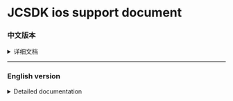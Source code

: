   
[iOS14 support]: https://github.com/Romambo/JCSDK_DocumentFile/blob/main/iOS14_support.md 
[JCSDK]: https://github.com/Romambo/JCSDK  
[DataCollenction_SDK]: https://github.com/Romambo/DataCollection_SDK  
[ADThirdParty_SDK]: https://github.com/Romambo/ADThirdParty_SDK  
[图片1]: https://github.com/Romambo/JCSDK_DocumentFile/raw/main/imageFile/ios_image1.png
[图片2]:https://github.com/Romambo/JCSDK_DocumentFile/raw/main/imageFile/ios_image2.png

# JCSDK ios support document

### 中文版本

<details>
<summary>详细文档</summary>
 
- **SDK简介：**  
 JCSDK是MS公司提供的一套广告类型的SDK，内部集成了各大广告商的广告SDK和相关数据统计SDK，便于平台之间对应用内广告的联合运营和数据分析。  
   1. 支持广告类型：  
      开屏广告、banner广告、激励视频广告、插屏广告、native广告  
   2. 版本记录：  
   
      <details>
      <summary>1.0.0</summary>

      支持开发者工具: Xcode 11  
      系统版本:iOS 9.0
      </details>

      <details>
      <summary>2.0.0</summary>

      支持开发者工具: Xcode 12  
      系统版本:iOS 9.0

      **更新内容**  
      >1.新增了流量组和连续展示功能逻辑、升级内部广告接口 V4 -> V5  
      >2.新增 "kochava" and "tenjin" 数据统计平台  
      >3.修改了unity使用者需要接入的OC初始化接口. 详情见: JC_unityAdApi.h
      ```
      旧代码
      //-(void)initJCSDKWithLog:(BOOL)isOpenLog isFirstShowSplash:(BOOL)isShow splashClose:(unityBlock)block;
      新代码
      -(void)initJCSDKWithUnityShow:(unityBlock)block;
      ```

      >4.修改了iOS日志打印接口。新增日志等级功能，详情见: JCAdCallBackHeader.h  
      ```
      旧代码
      //+(void)setOpenPlatformLog:(BOOL)openPlatformLog;
      新代码
      +(void)setTheLogLevel:(MSLogLevelStatus)logLevel;

      ```

      >5.修改了JCiOSConfig.plist文件, 新增字段:   
         "KochavaAppID":    kochava 初始化参数   
         "TenJinAppID":     TenJin 初始化参数   
         "ShowSplashFirst": 应用首次打开是否展示开屏广告. 
         "LogLevel":日志等级 1、关闭. 2、打开JC日志. 3、打开JC+广告日志. 4、打开JC+广告+数据日志. 默认值:1  

      **项目配置：**  
      * 添加系统库:  
         > AppTrackingTransparency.framework  
      * 添加第三方库和文件:
         > KochavaCore.framework               (Embed & Sign)  
         > KochavaTracker.framework            (Embed & Sign)  
         > KochavaAdNetwork.framework          (Embed & Sign)  
         > libTenjinSDK.a  
         > TenjinSDK.h 
      </details>  
 
- **SDK接入配置:**  

   <details>
   <summary>content</summary>

   1. SDK库和所需支持库：  
      [JCSDK]  
      [DataCollenction_SDK]  
      [ADThirdParty_SDK]  
   
   2. info.pist 配置：
       ```
       支持http网络配置
       <key>NSAppTransportSecurity</key>
       <dict>
       <key>NSAllowsArbitraryLoads</key>
       <true/>
       </dict>

       Google相关参数配置
       <key>GADApplicationIdentifier</key>
       <string>ca-app-pub-9488501426181082/7319780494</string>
       <key>GADIsAdManagerApp</key>
       <true/>
       
       获取地理位置权限
       <key>NSLocationWhenInUseUsageDescription</key>
       <string>The app needs to get your location</string>
       
       获取IDFA权限，iOS14支持
       <key>NSUserTrackingUsageDescription</key> 
       <string>This identifier will be used to deliver personalized ads to you.</string>
       ```
   3. build setting 配置：  
      bitcode 设置为NO  
      other Linker Flags 设置 -ObjC  
   
   4. iOS14 支持：  
      详情见 [iOS14 support] 说明文档.  
   
   5. 导入系统支持库：  
      Accelerate.framework  
      AdSupport.framework  
      AVFoundation.framework  
      CoreGraphics.framework  
      CoreLocation.framework  
      CoreMedia.framework  
      CoreMotion.framework  
      CoreTelephony.framework  
      iAd.framework  
      MessageUI.framework  
      SafariServices.framework  
      Security.framework  
      SystemConfiguration.framework  
      UIKit.framework  
      VideoToolbox.framework  
      WebKit.framework  
      AppTrackingTransparency.framework  
      libbz2.tbd  
      libc++.tbd  
      libresolv.9.tbd  
      libsqlite3.tbd  
      libxml2.tbd  
      libz.tbd  
   
   6. JCiOSConfig.plist 参数说明：  
      V1.0.0 提供  

      | Item      | Value |
      | --------- | -----:|
      | appid  | JCSDK初始化所需的appid |
      | channelid  | JCSDK初始化所需的channelid |
      | ReYunAppID  | 热云初始化appid |
      | ReYunChannelID  | 热云初始化channleid |   
      | UmengAppID  | Umeng初始化appid |
      | ShuShuAppID  | 数数平台初始化appid |
      | TalkingDataAppID  | TalkingData平台初始化appid |   

      V2.0.0 新增  

      | Item      | Value |
      | --------- | -----:|
      | KochavaAppID  | kochava初始化所需的appid |
      | TenJinAppID  | tenjin初始化所需的appid |
      | ShowSplashFirst  | 首次打开应用是否展示开屏广告，bool类型 YES/NO |
      | LogLevel  | 日志等级：字符串1、关闭。2、开JC日志。3、开JC+ad日志。4、开JC+ad+data 日志 |
   </details>
   
- **SDK相关Api:**
   <details>
   <summary>content</summary>

   如果文档内API和framework内API有冲突，请以framework内API为准。
   1. 头文件：
      #import <JCSDK/JCSDK.h>  
   
   2. 初始化SDK：  
       ```
       //appid 和 channelid如果在JCiOSConfig.plist配置 ，可传空。 
       //isOpenInBody 是否开启体内配置，旧接口参数，2.0.0之后都需传入YES，否则没有广告位
       +(void)jcSDKInitConfigWithAppId:(NSString*)appId channelId:(NSString*)channelId isOpenInBody:(BOOL)isOpenInBody block:(void(^)(BOOL isOk))block;
       ```
   
   3. splash广告api：    
       ```
       //开屏请在window加载之后被调用
       [JC_iOSAdApi loadSplashView];
       ```
   
   4. banner广告api：  
       ```
       //推荐：先调用load进行广告位“预热” ，展示之前判断isReady是否为YES ，请自行设计调用场景，api最好不要连续，以免未及时load到数据
       [JC_iOSAdApi loadBannerConfig];

       BOOL isReady = [JC_iOSAdApi bannerIsReady]
       //con传入当前控制器即可
       [JC_iOSAdApi showBannerViewWithCon:con];
       ```
   
   5. Intersitial 广告 api：  
       ```
       ///推荐调用顺序 load - isReady - show - isReady - show（sdk内部采用了自动加载插屏资源功能，外部使用只需要调用一次load接口）
       [JC_iOSAdApi loadIntersitialConfig];

       BOOL isReady = [JC_iOSAdApi intersitialIsReady]

       [JC_iOSAdApi showIntersitialView];
       ```
   
   6. RewardView广告api：  
       ```
       //推荐调用顺序 load - isReady - show - isReady - show（sdk内部采用了自动加载激励视频资源功能，外部使用只需要调用一次load接口）
       [JC_iOSAdApi loadRewardConfig];
       BOOL isReady = [JC_iOSAdApi rewardVIsReady]
       [JC_iOSAdApi showRewardView];
       ```
   
   7. native 广告 api：  
       ```
       //native没有缓存池，每次使用调用load ，判断isReady后再展示。show方法有返回值，返回根据config生成的广告view 
       //JCNativeConfig 是native展示广告位的配置类，请配置完整，否则可能导致加载视图异常，请将返回的view加载到需要显示的视图上

       [JC_iOSAdApi loadNativeConfigSize:CGSizeMake(CGRectGetWidth(self.view.bounds), 350)]; //size：请和展示的原生view大小相同，避免加载不全

       BOOL isReady = [JC_iOSAdApi nativeIsReady]

       JCNativeConfig *config = [[JCNativeConfig alloc]init];
       config.ADFrame = CGRectMake(.0f, 200.0f, CGRectGetWidth(self.view.bounds), 350.0f);
       config.mediaViewFrame = CGRectMake(0, 120.0f, CGRectGetWidth(self.view.bounds), 350.0f - 120.0f);
       config.renderingViewClass = [[[CustomView alloc]init] class];
       config.rootViewController = self;
       UIView *adview = [JC_iOSAdApi showNativeConfigWithConfig:config];
       // 添加adview到视图上
       ```
   
   8. 广告回调 api：  
       ```
       //以下是splash广告的回调api使用示例，其他广告回调请自行使用.回调监听的key ，相关状态类型、回调参数说明请查看JCAdCallBackHeader.h类，请选择所需要的回调状态和参数进行监听和使用
       [[NSNotificationCenter defaultCenter]addObserver:self selector:@selector(msAdLoadCallBack:) name:MSSplashADKey object:nil];

       -(void)msAdLoadCallBack:(NSNotification*)noti{
           NSLog(@"%@",noti.userInfo);
           NSInteger code = [noti.userInfo[@"status"] integerValue];
           switch (code) {
               case MSAd_splashDidShow:
               {
                   NSLog(@"MSAd_splashDidShow");
               }
                   break;

               default:
                   break;
           }
       }
       ```
   
   9. 关于欧盟地区展示GDPR： 
       ```
       /// Determine if it is EU territory API
       /// @param block callback isEU? YES / NO
       +(void)getLocationIsEU:(void(^)(BOOL isEU))block;

       /// the GDPR interface API
       /// @param dismissblock close Interface callback
       /// @param failBlock show Fail callback
       +(void)jcSDKShowGDPRWithDismissblock:(void(^)(void))dismissblock loadFailblock:(void(^)(NSError *error))failBlock;
       ```
    10. Umeng 和 talkingData 数据上报：（如果你的项目中使用了umeng或者talkingdata，可以删除掉，采用sdk内部提供的umeng数据上报相关接口）  
         ```
         /// jsonStr Please convert the key-value to json.
         +(void)sendEvent:(NSString*)event detailedJsonString:(NSString*)jsonStr;
         ```
   </details>


- **常见报错处理:**
 
  <details>
  <summary>content</summary>

  1. 如果使用了快手SDK，在打包上传AppStore的时候，苹果不支持模拟器相关支持二进制，可以加入以下脚本，来删除模拟器相关二进制内容。  
  
        `APP_PATH="${TARGET_BUILD_DIR}/${WRAPPER_NAME}"`  
        `find "$APP_PATH" -name '*.framework' -type d | while read -r FRAMEWORK`  
        `do`  
        ` FRAMEWORK_EXECUTABLE_NAME=$(defaults read "$FRAMEWORK/Info.plist" CFBundleExecutable)`  
        ` FRAMEWORK_EXECUTABLE_PATH="$FRAMEWORK/$FRAMEWORK_EXECUTABLE_NAME"`  
        ` echo "Executable is $FRAMEWORK_EXECUTABLE_PATH"`  
        ` EXTRACTED_ARCHS=()`  
        ` for ARCH in $ARCHS`  
        ` do`  
        `     echo "Extracting $ARCH from $FRAMEWORK_EXECUTABLE_NAME"`  
        `     lipo -extract "$ARCH" "$FRAMEWORK_EXECUTABLE_PATH" -o "$FRAMEWORK_EXECUTABLE_PATH-$ARCH"`  
        `     EXTRACTED_ARCHS+=("$FRAMEWORK_EXECUTABLE_PATH-$ARCH")`  
        ` done`  
        ` echo "Merging extracted architectures: ${ARCHS}"`  
        ` lipo -o "$FRAMEWORK_EXECUTABLE_PATH-merged" -create "${EXTRACTED_ARCHS[@]}"`  
        ` rm "${EXTRACTED_ARCHS[@]}"`  
        ` echo "Replacing original executable with thinned version"`  
        ` rm "$FRAMEWORK_EXECUTABLE_PATH"`  
        ` mv "$FRAMEWORK_EXECUTABLE_PATH-merged" "$FRAMEWORK_EXECUTABLE_PATH"`  
        ` done`  
  
  ![图片2]

  </details>

  
  

</details>
 
 ----
 
 ### English version
 
<details>
<summary>Detailed documentation</summary>
 
- **SDK Introduction：**  
 JCSDK is a set of advertising SDK provided by MS. It integrates the advertising SDKs of major advertisers and related data statistics SDKs to facilitate the joint operation and data analysis of in-app advertising between platforms.  
   1. Support ad types：  
        splash ads、banner ads、rewardVideo ads、inter ads、native ads  
   2. Version record：  
        <details>
        <summary>1.0.0</summary>

        support development tools: Xcode 11  
        system version:iOS 9.0
        </details>

        <details>
        <summary>2.0.0</summary>

        support development tools: Xcode 12  
        system version:iOS 9.0

        **update content**  
        >1.Added internal logic waterfall and continuous display  
        >2.Added "kochava" and "tenjin" statistics  
        >3.Change the SDK initialization interface used by Unity. see: JC_unityAdApi.h
        ```
        old code
        //-(void)initJCSDKWithLog:(BOOL)isOpenLog isFirstShowSplash:(BOOL)isShow splashClose:(unityBlock)block;
        new code
        -(void)initJCSDKWithUnityShow:(unityBlock)block;
        ```

        >4.Change the log log interface, increase the log level.  see: JCAdCallBackHeader.h  
        ```
        old code
        //+(void)setOpenPlatformLog:(BOOL)openPlatformLog;
        new code
        +(void)setTheLogLevel:(MSLogLevelStatus)logLevel;
        ```

        >5.Change JCiOSConfig.plist, add:   
           "KochavaAppID":    kochava initialization parameters   
           "TenJinAppID":     TenJin initialization parameters   
           "ShowSplashFirst": Whether to display splash when the app is first opened. 
           "LogLevel":loglevel 1、closeAll. 2、open JC_log. 3、open JC+AD log. 4、open JC+AD+Data log. Defaults:1  

        **Project configuration：**  
        * add System library:  
           > AppTrackingTransparency.framework  
        * add Third party library and file:
           > KochavaCore.framework               (Embed & Sign)  
           > KochavaTracker.framework            (Embed & Sign)  
           > KochavaAdNetwork.framework          (Embed & Sign)  
           > libTenjinSDK.a  
           > TenjinSDK.h 
        </details> 
 
- **SDK Access configuration:**  

   <details>
   <summary>content</summary>

   1. SDK library and required support library：  
        [JCSDK]  
        [DataCollenction_SDK]  
        [ADThirdParty_SDK]  
   
   2. info.pist configuration：
       ```
       Support http network configuration
       <key>NSAppTransportSecurity</key>
       <dict>
       <key>NSAllowsArbitraryLoads</key>
       <true/>
       </dict>

       Google configuration
       <key>GADApplicationIdentifier</key>
       <string>ca-app-pub-9488501426181082/7319780494</string>
       <key>GADIsAdManagerApp</key>
       <true/>
       
       Get location permission configuration
       <key>NSLocationWhenInUseUsageDescription</key>
       <string>The app needs to get your location</string>
       
       Get IDFA permissions ，iOS14support
       <key>NSUserTrackingUsageDescription</key> 
       <string>This identifier will be used to deliver personalized ads to you.</string>
       ```
   3. build setting configuration：  
        "bitcode" set "NO"  
        "other Linker Flags" set "-ObjC"  
   
   4. iOS14 support：  
        see [iOS14 support] document.  
   
   5. Import system support library：  
   
        Accelerate.framework  
        AdSupport.framework  
        AVFoundation.framework  
        CoreGraphics.framework  
        CoreLocation.framework  
        CoreMedia.framework  
        CoreMotion.framework  
        CoreTelephony.framework  
        iAd.framework  
        MessageUI.framework  
        SafariServices.framework  
        Security.framework  
        SystemConfiguration.framework  
        UIKit.framework  
        VideoToolbox.framework  
        WebKit.framework  
        AppTrackingTransparency.framework  
        libbz2.tbd  
        libc++.tbd  
        libresolv.9.tbd  
        libsqlite3.tbd  
        libxml2.tbd  
        libz.tbd  
   
   6. JCiOSConfig.plist Parameter Description：  
        V1.0.0 add  

        | Item      | Value |
        | --------- | -----:|
        | appid  | Appid required for JCSDK initialization |
        | channelid  | ChannelId required for JCSDK initialization |
        | ReYunAppID  | Appid required for reyun initialization |
        | ReYunChannelID  | channelId required for reyun initialization |   
        | UmengAppID  | Appid required for UMeng initialization |
        | ShuShuAppID  | Appid required for 数数 initialization |
        | TalkingDataAppID  | Appid required for TalkingData initialization |   

        V2.0.0 add  

        | Item      | Value |
        | --------- | -----:|
        | KochavaAppID  | Appid required for Kochava initialization |
        | TenJinAppID  | Appid required for tenjin initialization |
        | ShowSplashFirst  | Whether to display an open-screen ad when opening the app for the first time，bool type: YES/NO |
        | LogLevel  | Log level: string type. 1. Close. 2. Open JC log. 3. Open JC+ad log. 4. Open JC+ad+data log |
   </details>
   
- **SDK Api:**
   <details>
   <summary>content</summary>

   If there is a conflict between the API in the document and the API in the framework, please refer to the API in the framework.  
   
   1. header：
        #import <JCSDK/JCSDK.h>  
   
   2. init SDK：  
       ```
       //If appid and channelid are configured in JCiOSConfig.plist, they can be passed empty. 
       //isOpenInBody: Whether to open the body configuration (old interface parameters). After 2.0.0, YES must be passed in, otherwise there will be no advertising space
       +(void)jcSDKInitConfigWithAppId:(NSString*)appId channelId:(NSString*)channelId isOpenInBody:(BOOL)isOpenInBody block:(void(^)(BOOL isOk))block;
       ```
   
   3. splash api：    
       ```
       //Open the screen, splash be called after the window is loaded
       [JC_iOSAdApi loadSplashView];
       ```
   
   4. banner api：  
       ```
       //Recommendation: First call load to "warm up" the ad space, and judge whether isReady is YES before displaying. Please design the calling scene by yourself. The api is best not to be continuous, so as not to load the data in time
       [JC_iOSAdApi loadBannerConfig];

       BOOL isReady = [JC_iOSAdApi bannerIsReady]
       //con Just pass in the current controller
       [JC_iOSAdApi showBannerViewWithCon:con];
       ```
   
   5. Intersitial api：  
       ```
       ///Recommended calling sequence load-isReady-show-isReady-show (The automatic loading of interstitial resources is used inside the SDK, and the load interface only needs to be called once for external use)
       [JC_iOSAdApi loadIntersitialConfig];

       BOOL isReady = [JC_iOSAdApi intersitialIsReady]

       [JC_iOSAdApi showIntersitialView];
       ```
   
   6. RewardView api：  
       ```
       //Recommended calling sequence load-isReady-show-isReady-show (The function of automatically loading incentive video resources is used inside the SDK, and the load interface only needs to be called once for external use)
       [JC_iOSAdApi loadRewardConfig];
       BOOL isReady = [JC_iOSAdApi rewardVIsReady]
       [JC_iOSAdApi showRewardView];
       ```
   
   7. native api：  
       ```
       //Native does not have a buffer pool. Call load every time you use it, and then display it after judging isReady. The show method has a return value, which returns the ad view generated according to config 
       //JCNativeConfig is the configuration class of native display ad slots. Please configure it completely, otherwise it may cause abnormal loading of the view. Please load the returned view to the view that needs to be displayed

       //size：Please be the same size as the displayed native view to avoid incomplete loading
       [JC_iOSAdApi loadNativeConfigSize:CGSizeMake(CGRectGetWidth(self.view.bounds), 350)]; 

       BOOL isReady = [JC_iOSAdApi nativeIsReady]

       JCNativeConfig *config = [[JCNativeConfig alloc]init];
       config.ADFrame = CGRectMake(.0f, 200.0f, CGRectGetWidth(self.view.bounds), 350.0f);
       config.mediaViewFrame = CGRectMake(0, 120.0f, CGRectGetWidth(self.view.bounds), 350.0f - 120.0f);
       config.renderingViewClass = [[[CustomView alloc]init] class];
       config.rootViewController = self;
       UIView *adview = [JC_iOSAdApi showNativeConfigWithConfig:config];
       // add adview to superView
       ```
   
   8. ad callbcak api：  
       ```
       //The following is an example of using the callback api of the splash advertisement. For other advertisement callbacks, please use it yourself. The key for callback monitoring. Please refer to the "JCAdCallBackHeader.h" class for related status types and callback parameter descriptions. Please select the required callback status and parameters for monitoring and use

       [[NSNotificationCenter defaultCenter]addObserver:self selector:@selector(msAdLoadCallBack:) name:MSSplashADKey object:nil];

       -(void)msAdLoadCallBack:(NSNotification*)noti{
           NSLog(@"%@",noti.userInfo);
           NSInteger code = [noti.userInfo[@"status"] integerValue];
           switch (code) {
               case MSAd_splashDidShow:
               {
                   NSLog(@"MSAd_splashDidShow");
               }
                   break;

               default:
                   break;
           }
       }
       ```
   
   9. about GDPR： 
       ```
       /// Determine if it is EU territory API
       /// @param block callback isEU? YES / NO
       +(void)getLocationIsEU:(void(^)(BOOL isEU))block;

       /// the GDPR interface API
       /// @param dismissblock close Interface callback
       /// @param failBlock show Fail callback
       +(void)jcSDKShowGDPRWithDismissblock:(void(^)(void))dismissblock loadFailblock:(void(^)(NSError *error))failBlock;
       ```
    10. Umeng And talkingData send Message：(If you use umeng or talkingdata in your project, you can delete it and use the umeng data reporting interface provided by the sdk)  
         ```
         /// jsonStr Please convert the key-value to json.
         +(void)sendEvent:(NSString*)event detailedJsonString:(NSString*)jsonStr;
         ```
   </details>


- **Common error handling:**
 
  <details>
  <summary>content</summary>

  1. If you use KSAdSDK, when you package and upload AppStore, Apple does not support the emulator-related support binary, you can add the following script to delete the emulator-related binary content.  
  
        `APP_PATH="${TARGET_BUILD_DIR}/${WRAPPER_NAME}"`  
        `find "$APP_PATH" -name '*.framework' -type d | while read -r FRAMEWORK`  
        `do`  
        ` FRAMEWORK_EXECUTABLE_NAME=$(defaults read "$FRAMEWORK/Info.plist" CFBundleExecutable)`  
        ` FRAMEWORK_EXECUTABLE_PATH="$FRAMEWORK/$FRAMEWORK_EXECUTABLE_NAME"`  
        ` echo "Executable is $FRAMEWORK_EXECUTABLE_PATH"`  
        ` EXTRACTED_ARCHS=()`  
        ` for ARCH in $ARCHS`  
        ` do`  
        `     echo "Extracting $ARCH from $FRAMEWORK_EXECUTABLE_NAME"`  
        `     lipo -extract "$ARCH" "$FRAMEWORK_EXECUTABLE_PATH" -o "$FRAMEWORK_EXECUTABLE_PATH-$ARCH"`  
        `     EXTRACTED_ARCHS+=("$FRAMEWORK_EXECUTABLE_PATH-$ARCH")`  
        ` done`  
        ` echo "Merging extracted architectures: ${ARCHS}"`  
        ` lipo -o "$FRAMEWORK_EXECUTABLE_PATH-merged" -create "${EXTRACTED_ARCHS[@]}"`  
        ` rm "${EXTRACTED_ARCHS[@]}"`  
        ` echo "Replacing original executable with thinned version"`  
        ` rm "$FRAMEWORK_EXECUTABLE_PATH"`  
        ` mv "$FRAMEWORK_EXECUTABLE_PATH-merged" "$FRAMEWORK_EXECUTABLE_PATH"`  
        ` done`  
  
  ![图片2]

  </details>

  
  

</details>

